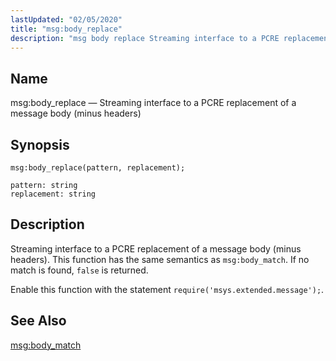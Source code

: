 ```yaml
---
lastUpdated: "02/05/2020"
title: "msg:body_replace"
description: "msg body replace Streaming interface to a PCRE replacement of a message body minus headers msg body replace pattern replacement Streaming interface to a PCRE replacement of a message body minus headers This function has the same semantics as msg body match If no match is found false is returned..."
---
```


<a name="lua.ref.msg_body_replace"></a> 
## Name

msg:body_replace — Streaming interface to a PCRE replacement of a message body (minus headers)

<a name="idp16675024"></a> 
## Synopsis

`msg:body_replace(pattern, replacement);`

```
pattern: string
replacement: string
```
<a name="idp16677968"></a> 
## Description

Streaming interface to a PCRE replacement of a message body (minus headers). This function has the same semantics as `msg:body_match`. If no match is found, `false` is returned.

Enable this function with the statement `require('msys.extended.message');`.

<a name="idp16681760"></a> 
## See Also

[msg:body_match](/momentum/4/lua/ref-msg-body-match)